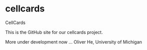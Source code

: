 # cellcards
CellCards

This is the GitHub site for our cellcards project.

More under development now ...
Oliver He, University of Michigan
